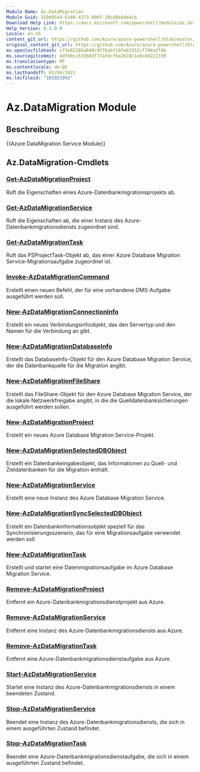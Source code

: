 ```yaml
---
Module Name: Az.DataMigration
Module Guid: 150d9544-6348-4373-806f-10cd0b4de4cb
Download Help Link: https://docs.microsoft.com/powershell/module/az.datamigration
Help Version: 0.1.0.0
Locale: en-US
content_git_url: https://github.com/Azure/azure-powershell/blob/master/src/DataMigration/DataMigration/help/Az.DataMigration.md
original_content_git_url: https://github.com/Azure/azure-powershell/blob/master/src/DataMigration/DataMigration/help/Az.DataMigration.md
ms.openlocfilehash: c73e82285a848c9ff6abf197eb3352cf708a2f4b
ms.sourcegitcommit: 4dfb0cc533b83f77afdcfbe2618c1e6c8d221330
ms.translationtype: MT
ms.contentlocale: de-DE
ms.lasthandoff: 03/04/2021
ms.locfileid: "101921992"
---
```

# Az.DataMigration Module
## Beschreibung
{{Azure DataMigration Service Module}}

## Az.DataMigration-Cmdlets
### [Get-AzDataMigrationProject](Get-AzDataMigrationProject.md)
Ruft die Eigenschaften eines Azure-Datenbankmigrationsprojekts ab.

### [Get-AzDataMigrationService](Get-AzDataMigrationService.md)
Ruft die Eigenschaften ab, die einer Instanz des Azure-Datenbankmigrationsdiensts zugeordnet sind. 

### [Get-AzDataMigrationTask](Get-AzDataMigrationTask.md)
Ruft das PSProjectTask-Objekt ab, das einer Azure Database Migration Service-Migrationsaufgabe zugeordnet ist.

### [Invoke-AzDataMigrationCommand](Invoke-AzDataMigrationCommand.md)
Erstellt einen neuen Befehl, der für eine vorhandene DMS-Aufgabe ausgeführt werden soll.

### [New-AzDataMigrationConnectionInfo](New-AzDataMigrationConnectionInfo.md)
Erstellt ein neues Verbindungsinfoobjekt, das den Servertyp und den Namen für die Verbindung an gibt.

### [New-AzDataMigrationDatabaseInfo](New-AzDataMigrationDatabaseInfo.md)
Erstellt das DatabaseInfo-Objekt für den Azure Database Migration Service, der die Datenbankquelle für die Migration angibt.

### [New-AzDataMigrationFileShare](New-AzDataMigrationFileShare.md)
Erstellt das FileShare-Objekt für den Azure Database Migration Service, der die lokale Netzwerkfreigabe angibt, in die die Quelldatenbanksicherungen ausgeführt werden sollen.

### [New-AzDataMigrationProject](New-AzDataMigrationProject.md)
Erstellt ein neues Azure Database Migration Service-Projekt.

### [New-AzDataMigrationSelectedDBObject](New-AzDataMigrationSelectedDBObject.md)
Erstellt ein Datenbankeingabeobjekt, das Informationen zu Quell- und Zieldatenbanken für die Migration enthält.

### [New-AzDataMigrationService](New-AzDataMigrationService.md)
Erstellt eine neue Instanz des Azure Database Migration Service.

### [New-AzDataMigrationSyncSelectedDBObject](New-AzDataMigrationSyncSelectedDBObject.md)
Erstellt ein Datenbankinformationsobjekt speziell für das Synchronisierungsszenario, das für eine Migrationsaufgabe verwendet werden soll.

### [New-AzDataMigrationTask](New-AzDataMigrationTask.md)
Erstellt und startet eine Datenmigrationsaufgabe im Azure Database Migration Service.

### [Remove-AzDataMigrationProject](Remove-AzDataMigrationProject.md)
Entfernt ein Azure-Datenbankmigrationsdienstprojekt aus Azure.

### [Remove-AzDataMigrationService](Remove-AzDataMigrationService.md)
Entfernt eine Instanz des Azure-Datenbankmigrationsdiensts aus Azure.

### [Remove-AzDataMigrationTask](Remove-AzDataMigrationTask.md)
Entfernt eine Azure-Datenbankmigrationsdienstaufgabe aus Azure.

### [Start-AzDataMigrationService](Start-AzDataMigrationService.md)
Startet eine Instanz des Azure-Datenbankmigrationsdiensts in einem beendeten Zustand. 

### [Stop-AzDataMigrationService](Stop-AzDataMigrationService.md)
Beendet eine Instanz des Azure-Datenbankmigrationsdiensts, die sich in einem ausgeführten Zustand befindet.

### [Stop-AzDataMigrationTask](Stop-AzDataMigrationTask.md)
Beendet eine Azure-Datenbankmigrationsdienstaufgabe, die sich in einem ausgeführten Zustand befindet.

